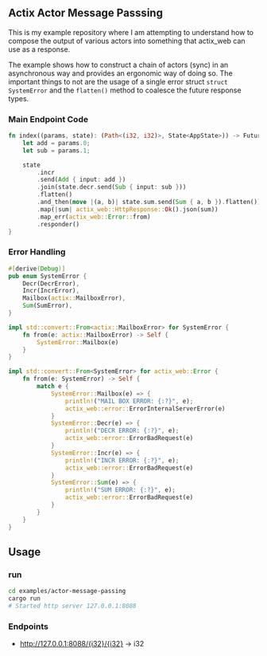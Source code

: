 ## Actix Actor Message Passsing

This is my example repository where I am attempting to understand how to
compose the output of various actors into something that actix_web can use
as a response.

The example shows how to construct a chain of actors (sync) in an asynchronous
way and provides an ergonomic way of doing so.  The important things to not are
the usage of a single error struct `struct SystemError` and the `flatten()`
method to coalesce the future response types.

### Main Endpoint Code
```rust
fn index((params, state): (Path<(i32, i32)>, State<AppState>)) -> FutureResponse<HttpResponse> {
    let add = params.0;
    let sub = params.1;

    state
        .incr
        .send(Add { input: add })
        .join(state.decr.send(Sub { input: sub }))
        .flatten()
        .and_then(move |(a, b)| state.sum.send(Sum { a, b }).flatten())
        .map(|sum| actix_web::HttpResponse::Ok().json(sum))
        .map_err(actix_web::Error::from)
        .responder()
}
```

### Error Handling
```rust
#[derive(Debug)]
pub enum SystemError {
    Decr(DecrError),
    Incr(IncrError),
    Mailbox(actix::MailboxError),
    Sum(SumError),
}

impl std::convert::From<actix::MailboxError> for SystemError {
    fn from(e: actix::MailboxError) -> Self {
        SystemError::Mailbox(e)
    }
}

impl std::convert::From<SystemError> for actix_web::Error {
    fn from(e: SystemError) -> Self {
        match e {
            SystemError::Mailbox(e) => {
                println!("MAIL BOX ERROR: {:?}", e);
                actix_web::error::ErrorInternalServerError(e)
            }
            SystemError::Decr(e) => {
                println!("DECR ERROR: {:?}", e);
                actix_web::error::ErrorBadRequest(e)
            }
            SystemError::Incr(e) => {
                println!("INCR ERROR: {:?}", e);
                actix_web::error::ErrorBadRequest(e)
            }
            SystemError::Sum(e) => {
                println!("SUM ERROR: {:?}", e);
                actix_web::error::ErrorBadRequest(e)
            }
        }
    }
}
```

## Usage

### run
```sh
cd examples/actor-message-passing
cargo run
# Started http server 127.0.0.1:8088
```

### Endpoints

* http://127.0.0.1:8088/{i32}/{i32} -> i32
